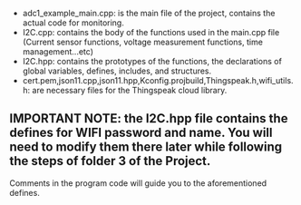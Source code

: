 - adc1_example_main.cpp: is the main file of the project, contains the actual code for monitoring.
- I2C.cpp: contains the body of the functions used in the main.cpp file (Current sensor functions, voltage measurement functions, time management...etc)
- I2C.hpp: contains the prototypes of the functions, the declarations of global variables, defines, includes, and structures. 
- cert.pem,json11.cpp,json11.hpp,Kconfig.projbuild,Thingspeak.h,wifi_utils.h: are necessary files for the Thingspeak cloud library.

## IMPORTANT NOTE: the I2C.hpp file contains the defines for WIFI password and name. You will need to modify them there later while following the steps of folder 3 of the Project. 
Comments in the program code will guide you to the aforementioned defines.
